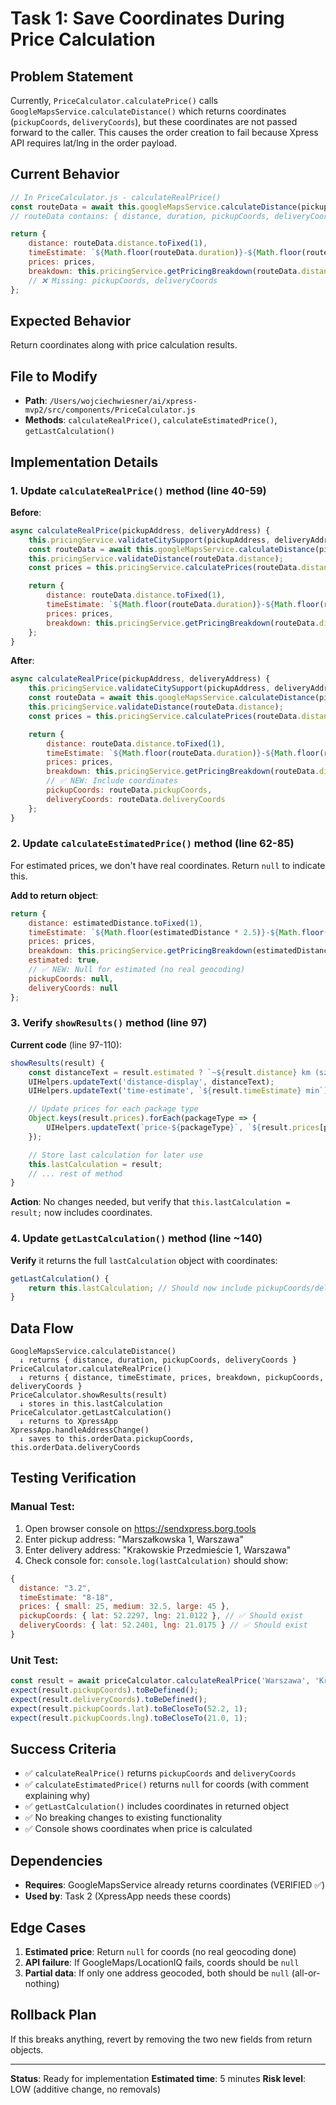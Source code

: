 # Task 1: Save Coordinates During Price Calculation

## Problem Statement
Currently, `PriceCalculator.calculatePrice()` calls `GoogleMapsService.calculateDistance()` which returns coordinates (`pickupCoords`, `deliveryCoords`), but these coordinates are not passed forward to the caller. This causes the order creation to fail because Xpress API requires lat/lng in the order payload.

## Current Behavior
```javascript
// In PriceCalculator.js - calculateRealPrice()
const routeData = await this.googleMapsService.calculateDistance(pickupAddress, deliveryAddress);
// routeData contains: { distance, duration, pickupCoords, deliveryCoords }

return {
    distance: routeData.distance.toFixed(1),
    timeEstimate: `${Math.floor(routeData.duration)}-${Math.floor(routeData.duration) + 10}`,
    prices: prices,
    breakdown: this.pricingService.getPricingBreakdown(routeData.distance)
    // ❌ Missing: pickupCoords, deliveryCoords
};
```

## Expected Behavior
Return coordinates along with price calculation results.

## File to Modify
- **Path**: `/Users/wojciechwiesner/ai/xpress-mvp2/src/components/PriceCalculator.js`
- **Methods**: `calculateRealPrice()`, `calculateEstimatedPrice()`, `getLastCalculation()`

## Implementation Details

### 1. Update `calculateRealPrice()` method (line 40-59)
**Before**:
```javascript
async calculateRealPrice(pickupAddress, deliveryAddress) {
    this.pricingService.validateCitySupport(pickupAddress, deliveryAddress);
    const routeData = await this.googleMapsService.calculateDistance(pickupAddress, deliveryAddress);
    this.pricingService.validateDistance(routeData.distance);
    const prices = this.pricingService.calculatePrices(routeData.distance);

    return {
        distance: routeData.distance.toFixed(1),
        timeEstimate: `${Math.floor(routeData.duration)}-${Math.floor(routeData.duration) + 10}`,
        prices: prices,
        breakdown: this.pricingService.getPricingBreakdown(routeData.distance)
    };
}
```

**After**:
```javascript
async calculateRealPrice(pickupAddress, deliveryAddress) {
    this.pricingService.validateCitySupport(pickupAddress, deliveryAddress);
    const routeData = await this.googleMapsService.calculateDistance(pickupAddress, deliveryAddress);
    this.pricingService.validateDistance(routeData.distance);
    const prices = this.pricingService.calculatePrices(routeData.distance);

    return {
        distance: routeData.distance.toFixed(1),
        timeEstimate: `${Math.floor(routeData.duration)}-${Math.floor(routeData.duration) + 10}`,
        prices: prices,
        breakdown: this.pricingService.getPricingBreakdown(routeData.distance),
        // ✅ NEW: Include coordinates
        pickupCoords: routeData.pickupCoords,
        deliveryCoords: routeData.deliveryCoords
    };
}
```

### 2. Update `calculateEstimatedPrice()` method (line 62-85)
For estimated prices, we don't have real coordinates. Return `null` to indicate this.

**Add to return object**:
```javascript
return {
    distance: estimatedDistance.toFixed(1),
    timeEstimate: `${Math.floor(estimatedDistance * 2.5)}-${Math.floor(estimatedDistance * 2.5) + 10}`,
    prices: prices,
    breakdown: this.pricingService.getPricingBreakdown(estimatedDistance),
    estimated: true,
    // ✅ NEW: Null for estimated (no real geocoding)
    pickupCoords: null,
    deliveryCoords: null
};
```

### 3. Verify `showResults()` method (line 97)
**Current code** (line 97-110):
```javascript
showResults(result) {
    const distanceText = result.estimated ? `~${result.distance} km (szacowane)` : `${result.distance} km`;
    UIHelpers.updateText('distance-display', distanceText);
    UIHelpers.updateText('time-estimate', `${result.timeEstimate} min`);

    // Update prices for each package type
    Object.keys(result.prices).forEach(packageType => {
        UIHelpers.updateText(`price-${packageType}`, `${result.prices[packageType]} zł`);
    });

    // Store last calculation for later use
    this.lastCalculation = result;
    // ... rest of method
}
```

**Action**: No changes needed, but verify that `this.lastCalculation = result;` now includes coordinates.

### 4. Update `getLastCalculation()` method (line ~140)
**Verify** it returns the full `lastCalculation` object with coordinates:
```javascript
getLastCalculation() {
    return this.lastCalculation; // Should now include pickupCoords/deliveryCoords
}
```

## Data Flow
```
GoogleMapsService.calculateDistance()
  ↓ returns { distance, duration, pickupCoords, deliveryCoords }
PriceCalculator.calculateRealPrice()
  ↓ returns { distance, timeEstimate, prices, breakdown, pickupCoords, deliveryCoords }
PriceCalculator.showResults(result)
  ↓ stores in this.lastCalculation
PriceCalculator.getLastCalculation()
  ↓ returns to XpressApp
XpressApp.handleAddressChange()
  ↓ saves to this.orderData.pickupCoords, this.orderData.deliveryCoords
```

## Testing Verification

### Manual Test:
1. Open browser console on https://sendxpress.borg.tools
2. Enter pickup address: "Marszałkowska 1, Warszawa"
3. Enter delivery address: "Krakowskie Przedmieście 1, Warszawa"
4. Check console for: `console.log(lastCalculation)` should show:
```javascript
{
  distance: "3.2",
  timeEstimate: "8-18",
  prices: { small: 25, medium: 32.5, large: 45 },
  pickupCoords: { lat: 52.2297, lng: 21.0122 }, // ✅ Should exist
  deliveryCoords: { lat: 52.2401, lng: 21.0175 } // ✅ Should exist
}
```

### Unit Test:
```javascript
const result = await priceCalculator.calculateRealPrice('Warszawa', 'Kraków');
expect(result.pickupCoords).toBeDefined();
expect(result.deliveryCoords).toBeDefined();
expect(result.pickupCoords.lat).toBeCloseTo(52.2, 1);
expect(result.pickupCoords.lng).toBeCloseTo(21.0, 1);
```

## Success Criteria
- ✅ `calculateRealPrice()` returns `pickupCoords` and `deliveryCoords`
- ✅ `calculateEstimatedPrice()` returns `null` for coords (with comment explaining why)
- ✅ `getLastCalculation()` includes coordinates in returned object
- ✅ No breaking changes to existing functionality
- ✅ Console shows coordinates when price is calculated

## Dependencies
- **Requires**: GoogleMapsService already returns coordinates (VERIFIED ✅)
- **Used by**: Task 2 (XpressApp needs these coords)

## Edge Cases
1. **Estimated price**: Return `null` for coords (no real geocoding done)
2. **API failure**: If GoogleMaps/LocationIQ fails, coords should be `null`
3. **Partial data**: If only one address geocoded, both should be `null` (all-or-nothing)

## Rollback Plan
If this breaks anything, revert by removing the two new fields from return objects.

---
**Status**: Ready for implementation
**Estimated time**: 5 minutes
**Risk level**: LOW (additive change, no removals)

